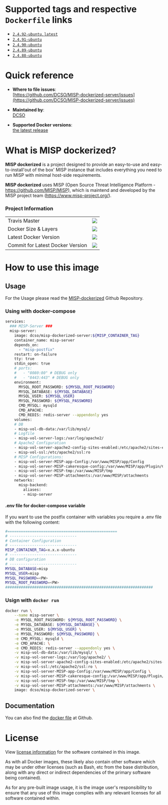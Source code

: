 # Supported tags and respective `Dockerfile` links

- [`2.4.92-ubuntu`, `latest`][5]
- [`2.4.91-ubuntu`][4]
- [`2.4.90-ubuntu`][3]
- [`2.4.89-ubuntu`][2]
- [`2.4.88-ubuntu`][1]

[1]: https://github.com/DCSO/MISP-dockerized-server/blob/master/2.4.88-ubuntu/Dockerfile
[2]: https://github.com/DCSO/MISP-dockerized-server/blob/master/2.4.89-ubuntu/Dockerfile
[3]: https://github.com/DCSO/MISP-dockerized-server/blob/master/2.4.90-ubuntu/Dockerfile
[4]: https://github.com/DCSO/MISP-dockerized-server/blob/master/2.4.91-ubuntu/Dockerfile
[5]: https://github.com/DCSO/MISP-dockerized-server/blob/master/2.4.92-ubuntu/Dockerfile

# Quick reference

-	**Where to file issues**:  
	[https://github.com/DCSO/MISP-dockerized-server/issues](https://github.com/DCSO/MISP-dockerized-server/issues)

-	**Maintained by**:  
	[DCSO](https://github.com/DCSO)

-	**Supported Docker versions**:  
	[the latest release](https://github.com/docker/docker-ce/releases/latest)

# What is MISP dockerized?

**MISP dockerized** is a project designed to provide an easy-to-use and easy-to-install'out of the box' MISP instance that includes everything you need to run MISP with minimal host-side requirements. 

**MISP dockerized** uses MISP (Open Source Threat Intelligence Platform - https://github.com/MISP/MISP), which is maintend and developed by the MISP project team (https://www.misp-project.org/).

### Project Information

| | |
|-|-|
| Travis Master | [![][101]][102] |
| Docker Size & Layers | [![][104]][107]|
| Latest Docker Version | [![][105]][107]|
| Commit for Latest Docker Version | [![][106]][107]|

[101]: https://travis-ci.org/DCSO/MISP-dockerized-server.svg?branch=master
[102]: https://travis-ci.org/DCSO/MISP-dockerized-server
[103]: https://images.microbadger.com/badges/license/dcso/misp-server.svg
[104]: https://images.microbadger.com/badges/image/dcso/misp-server.svg
[105]: https://images.microbadger.com/badges/version/dcso/misp-server.svg
[106]: https://images.microbadger.com/badges/commit/dcso/misp-server.svg
[107]: https://microbadger.com/images/dcso/misp-server


# How to use this image

## Usage

For the Usage please read the [MISP-dockerized](https://github.com/DCSO/MISP-dockerized) Github Repository.

### Using with docker-compose
``` bash
services:
  ### MISP-Server ###
  misp-server:
    image: dcso/misp-dockerized-server:${MISP_CONTAINER_TAG}
    container_name: misp-server
    depends_on:
      - "misp-postfix"
    restart: on-failure  
    tty: true
    stdin_open: true
    # ports:
    #   - "8080:80" # DEBUG only
    #   - "8443:443" # DEBUG only
    environment:
      MYSQL_ROOT_PASSWORD: ${MYSQL_ROOT_PASSWORD}
      MYSQL_DATABASE: ${MYSQL_DATABASE}
      MYSQL_USER: ${MYSQL_USER}
      MYSQL_PASSWORD: ${MYSQL_PASSWORD}
      CMD_MYSQL: mysqld
      CMD_APACHE:
      CMD_REDIS: redis-server --appendonly yes
    volumes:
    # DB
    - misp-vol-db-data:/var/lib/mysql/
    # Logfile
    - misp-vol-server-logs:/var/log/apache2/
    # Apache2 Configuration
    - misp-vol-server-apache2-config-sites-enabled:/etc/apache2/sites-enabled:ro
    - misp-vol-ssl:/etc/apache2/ssl:ro
    # MISP Configurations:
    - misp-vol-server-MISP-app-Config:/var/www/MISP/app/Config
    - misp-vol-server-MISP-cakeresque-config:/var/www/MISP/app/Plugin/CakeResque/Config
    - misp-vol-server-MISP-tmp:/var/www/MISP/tmp
    - misp-vol-server-MISP-attachments:/var/www/MISP/attachments
    networks:
      misp-backend:
        aliases:
        - misp-server

```

#### .env file for docker-compose variable
If you want to use the postfix container with variables you require a .env file with the following content:
``` bash
#=================================================
# ------------------------------
# Container Configuration
# ------------------------------
MISP_CONTAINER_TAG=x.x.x-ubuntu
# ------------------------------
# DB configuration
# ------------------------------
MYSQL_DATABASE=misp
MYSQL_USER=misp
MYSQL_PASSWORD=<PW>
MYSQL_ROOT_PASSWORD=<PW>
##################################################################
```

### Usign with `docker run`
``` bash
docker run \
    --name misp-server \
    -e MYSQL_ROOT_PASSWORD: ${MYSQL_ROOT_PASSWORD} \
    -e MYSQL_DATABASE: ${MYSQL_DATABASE} \
    -e MYSQL_USER: ${MYSQL_USER} \
    -e MYSQL_PASSWORD: ${MYSQL_PASSWORD} \
    -e CMD_MYSQL: mysqld \
    -e CMD_APACHE: \
    -e CMD_REDIS: redis-server --appendonly yes \
    -v misp-vol-db-data:/var/lib/mysql/ \
    -v misp-vol-server-logs:/var/log/apache2/ \
    -v misp-vol-server-apache2-config-sites-enabled:/etc/apache2/sites-enabled:ro \
    -v misp-vol-ssl:/etc/apache2/ssl:ro \
    -v misp-vol-server-MISP-app-Config:/var/www/MISP/app/Config \
    -v misp-vol-server-MISP-cakeresque-config:/var/www/MISP/app/Plugin/CakeResque/Config \
    -v misp-vol-server-MISP-tmp:/var/www/MISP/tmp \
    -v misp-vol-server-MISP-attachments:/var/www/MISP/attachments \
    image: dcso/misp-dockerized-server \
```

## Documentation
You can also find the [docker file](https://github.com/DCSO/MISP-dockerized-server/) at Github.

# License

View [license information](https://github.com/DCSO/MISP-dockerized-server/blob/master/LICENSE) for the software contained in this image.

As with all Docker images, these likely also contain other software which may be under other licenses (such as Bash, etc from the base distribution, along with any direct or indirect dependencies of the primary software being contained).

As for any pre-built image usage, it is the image user's responsibility to ensure that any use of this image complies with any relevant licenses for all software contained within.
